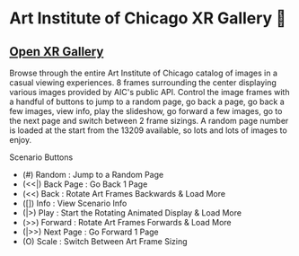 # Art Institute of Chicago XR Gallery :tulip:

[Open XR Gallery](https://minty-crisp.github.io/aic-xr-gallery/)
---
Browse through the entire Art Institute of Chicago catalog of images in a casual viewing experiences. 8 frames surrounding the center displaying various images provided by AIC's public API. Control the image frames with a handful of buttons to jump to a random page, go back a page, go back a few images, view info, play the slideshow, go forward a few images, go to the next page and switch between 2 frame sizings. A random page number is loaded at the start from the 13209 available, so lots and lots of images to enjoy.

Scenario Buttons
- (#) Random : Jump to a Random Page
- (<<|) Back Page : Go Back 1 Page
- (<<) Back : Rotate Art Frames Backwards & Load More
- ([]) Info : View Scenario Info
- (|>) Play : Start the Rotating Animated Display & Load More
- (>>) Forward : Rotate Art Frames Forwards & Load More
- (|>>) Next Page : Go Forward 1 Page
- (O) Scale : Switch Between Art Frame Sizing
